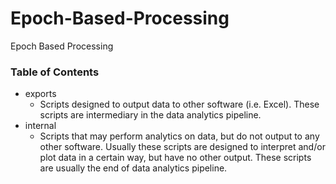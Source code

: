 Epoch-Based-Processing
======================

Epoch Based Processing

<!-- Data analysis pipeline -->

### Table of Contents
- exports
	- Scripts designed to output data to other software (i.e. Excel). These scripts are intermediary in the data analytics pipeline.
- internal
	- Scripts that may perform analytics on data, but do not output to any other software. Usually these scripts are designed to interpret and/or plot data in a certain way, but have no other output.  These scripts are usually the end of data analytics pipeline.
